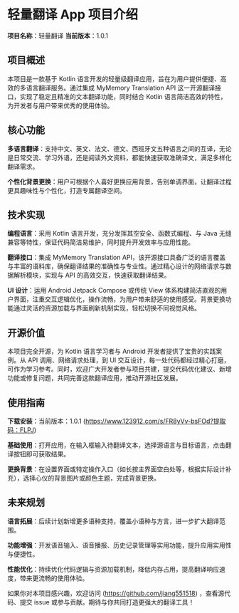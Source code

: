 # 轻量翻译 App 项目介绍

**项目名称**：轻量翻译 
**当前版本**：1.0.1

## 项目概述

本项目是一款基于 Kotlin 语言开发的轻量级翻译应用，旨在为用户提供便捷、高效的多语言翻译服务。通过集成 MyMemory Translation API 这一开源翻译接口，实现了稳定且精准的文本翻译功能，同时结合 Kotlin 语言简洁高效的特性，为开发者与用户带来优秀的使用体验。

## 核心功能

**多语言翻译**：支持中文、英文、法文、德文、西班牙文五种语言之间的互译，无论是日常交流、学习外语，还是阅读外文资料，都能快速获取准确译文，满足多样化翻译需求。

**个性化背景更换**：用户可根据个人喜好更换应用背景，告别单调界面，让翻译过程更具趣味性与个性化，打造专属翻译空间。

## 技术实现

**编程语言**：采用 Kotlin 语言开发，充分发挥其空安全、函数式编程、与 Java 无缝兼容等特性，保证代码简洁易维护，同时提升开发效率与应用性能。

**翻译接口**：集成 MyMemory Translation API，该开源接口具备广泛的语言覆盖与丰富的语料库，确保翻译结果的准确性与专业性。通过精心设计的网络请求与数据解析模块，实现与 API 的高效交互，快速获取翻译结果。

**UI 设计**：运用 Android Jetpack Compose 或传统 View 体系构建简洁直观的用户界面，注重交互逻辑优化，操作流畅，为用户带来舒适的使用感受。背景更换功能通过灵活的资源加载与界面刷新机制实现，轻松切换不同视觉风格。

## 开源价值

本项目完全开源，为 Kotlin 语言学习者与 Android 开发者提供了宝贵的实践案例。从 API 调用、网络请求处理，到 UI 交互设计，每一处代码都经过精心打磨，可作为学习参考。同时，欢迎广大开发者参与项目共建，提交代码优化建议、新增功能或修复问题，共同完善这款翻译应用，推动开源社区发展。

## 使用指南

**下载安装**：当前版本：1.0.1 (https://www.123912.com/s/FR8yVv-bsFOd?提取码：FLPJ)

**基础使用**：打开应用，在输入框输入待翻译文本，选择源语言与目标语言，点击翻译按钮即可获取结果。

**更换背景**：在设置界面或特定操作入口（如长按主界面空白处等，根据实际设计补充），选择心仪的背景图片或颜色主题，完成背景更换。

## 未来规划

**语言拓展**：后续计划新增更多语种支持，覆盖小语种与方言，进一步扩大翻译范围。

**功能增强**：开发语音输入、语音播报、历史记录管理等实用功能，提升应用实用性与便捷性。

**性能优化**：持续优化代码逻辑与资源加载机制，降低内存占用，提高翻译响应速度，带来更流畅的使用体验。

如果你对本项目感兴趣，欢迎访问 (https://github.com/jiang551518)  ，查看源代码、提交 issue 或参与贡献。期待与你共同打造更强大的翻译工具！
